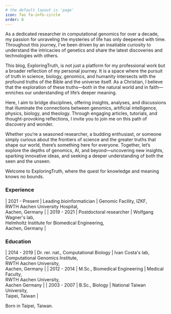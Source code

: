 ```yaml
---
# the default layout is 'page'
icon: fas fa-info-circle
order: 8
---
```


<!-- > Add Markdown syntax content to file `_tabs/about.md`{: .filepath } and it will show up on this page.
{: .prompt-tip } -->

As a dedicated researcher in computational genomics for over a decade, my passion for unraveling the mysteries of life has only deepened with time. Throughout this journey, I’ve been driven by an insatiable curiosity to understand the intricacies of genetics and share the latest discoveries and technologies with others.

This blog, ExploringTruth, is not just a platform for my professional work but a broader reflection of my personal journey. It is a space where the pursuit of truth in science, biology, genomics, and humanity intersects with the profound truths of the Bible and the universe itself. As a Christian, I believe that the exploration of these truths—both in the natural world and in faith—enriches our understanding of life’s deeper meaning.

Here, I aim to bridge disciplines, offering insights, analyses, and discussions that illuminate the connections between genomics, artificial intelligence, physics, biology, and theology. Through engaging articles, tutorials, and thought-provoking reflections, I invite you to join me on this path of discovery and wonder.

Whether you’re a seasoned researcher, a budding enthusiast, or someone simply curious about the frontiers of science and the greater truths that shape our world, there’s something here for everyone. Together, let’s explore the depths of genomics, AI, and beyond—uncovering new insights, sparking innovative ideas, and seeking a deeper understanding of both the seen and the unseen.

Welcome to ExploringTruth, where the quest for knowledge and meaning knows no bounds.

<style>
td, th {
   border: none!important;
}
</style>

### Experience

| 2021 - Present | Leading bioinformatician | Genomic Facility, IZKF, <br>RWTH Aachen University Hospital, <br>Aachen, Germany |
| 2019 - 2021 | Postdoctoral researcher | Wolfgang Wagner's lab, <br>Helmholtz Institute for Biomedical Engineering, <br>Aachen, Germany |

### Education

| 2014 - 2019 | Dr. rer. nat., Computational Biology | Ivan Costa's lab, <br>Computational Genomics Institute, <br>RWTH Aachen University, <br>Aachen, Germany |
| 2012 - 2014 | M.Sc., Biomedical Engineering | Medical Faculty, <br>RWTH Aachen University, <br>Aachen Germany |
| 2003 - 2007 | B.Sc., Biology | National Taiwan University, <br>Taipei, Taiwan |

Born in Taipei, Taiwan.
